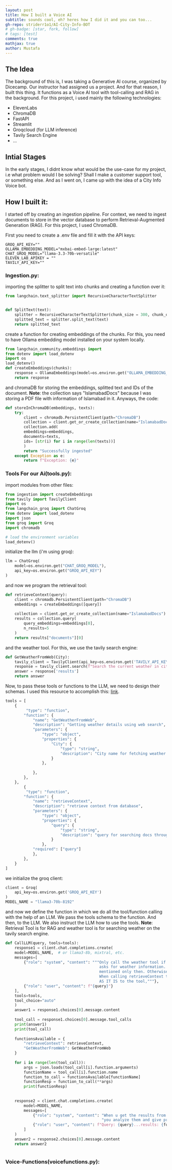 ```yaml
---
layout: post
title: How I built a Voice AI
subtitle: sounds cool, eh? heres how I did it and you can too...
gh-repo: striderr1o1/AI-City-Info-BOT
# gh-badge: [star, fork, follow]
# tags: [test]
comments: true
mathjax: true
author: Mustafa
---
```


## The Idea
The background of this is, I was taking a Generative AI course, organized by Dicecamp. Our instructor had assigned us a project. And for that reason, I built this thing. It functions as a Voice AI tool with tool-calling and RAG in the background. For this project, i used mainly the following technologies:
- ElevenLabs
- ChromaDB
- FastAPI
- Streamlit
- Groqcloud (for LLM inference)
- Tavily Search Engine
- ...

## Intial Stages
In the early stages, I didnt know what would be the use-case for my project, i.e what problem would I be solving? Shall I make a customer support tool, or something else. And as I went on, I came up with the idea of a City Info Voice bot.

## How I built it:
I started off by creating an ingestion pipeline. For context, we need to ingest documents to store in the vector database to perform Retrieval-Augmented Generation (RAG). For this project, I used ChromaDB.

First you need to create a .env file and fill it with the API keys:
```
GROQ_API_KEY=""
OLLAMA_EMBEDDING_MODEL="mxbai-embed-large:latest"
CHAT_GROQ_MODEL="llama-3.3-70b-versatile"
ELEVEN_LAB_APIKEY = ""
TAVILY_API_KEY=""
```

### Ingestion.py:
importing the splitter to split text into chunks and creating a function over it:
```python
from langchain.text_splitter import RecursiveCharacterTextSplitter


def SplitText(text):
    splitter = RecursiveCharacterTextSplitter(chunk_size = 300, chunk_overlap = 30)
    splitted_text = splitter.split_text(text)
    return splitted_text
```
create a function for creating embeddings of the chunks. For this, you need to have Ollama embedding model installed on your system locally.
```python
from langchain_community.embeddings import 
from dotenv import load_dotenv
import os
load_dotenv()
def createEmbeddings(chunks):
    response = OllamaEmbeddings(model=os.environ.get("OLLAMA_EMBEDDING_MODEL"), base_url="http://localhost:11434").embed_documents(chunks)
    return response
```
and chromaDB for storing the embeddings, splitted text and IDs of the document.
**Note**: the collection says "IslamabadDocs" because I was storing a PDF file with information of Islamabad in it. Anyways, the code:
```python
def storeInChromaDB(embeddings, texts):
    try:
        client = chromadb.PersistentClient(path="ChromaDB")
        collection = client.get_or_create_collection(name="IslamabadDocs")
        collection.add(
        embeddings=embeddings,
        documents=texts,
        ids= [str(i) for i in range(len(texts))]
        )
        return "Successfully ingested"
    except Exception as e:
        return f"Exception: {e}"
```

### Tools For our Ai(tools.py):
import modules from other files:
```python
from ingestion import createEmbeddings
from tavily import TavilyClient
import os
from langchain_groq import ChatGroq
from dotenv import load_dotenv
import json
from groq import Groq
import chromadb

# load the environment variables
load_dotenv()
```

initialize the llm (i'm using groq):
```python
llm = ChatGroq(
    model=os.environ.get("CHAT_GROQ_MODEL"),
    api_key=os.environ.get("GROQ_API_KEY")
)
```
and now we program the retrieval tool:
```python
def retrieveContext(query):
    client = chromadb.PersistentClient(path="ChromaDB")
    embeddings = createEmbeddings([query])
    
    collection = client.get_or_create_collection(name="IslamabadDocs")
    results = collection.query(
        query_embeddings=embeddings[0],
        n_results=5
    )
    return results["documents"][0]
```
and the weather tool. For this, we use the tavily search engine:
```python
def GetWeatherFromWeb(City):
    tavily_client = TavilyClient(api_key=os.environ.get('TAVILY_API_KEY'))
    response = tavily_client.search(f"Search the current weather in city: {City}")
    answer = response['results']
    return answer
```
Now, to pass these tools or functions to the LLM, we need to design their schemas. I used this resource to accomplish this: [link](https://medium.com/@manojkotary/exploring-function-calling-capabilities-with-groq-a-step-by-step-guide-586ab7a165aa).
```python
tools = [
    {
         "type": "function",
        "function": {
            "name": "GetWeatherFromWeb",
            "description": "Getting weather details using web search",
            "parameters": {
                "type": "object",
                "properties": {
                    "City": {
                        "type": "string",
                        "description": "City name for fetching weather data",
                    }
                },
            
            },
        },
    },
        {
         "type": "function",
        "function": {
            "name": "retrieveContext",
            "description": "retrieve context from database",
            "parameters": {
                "type": "object",
                "properties": {
                    "query": {
                        "type": "string",
                        "description": "query for searching docs through database",
                    }
                },
            "required": ["query"]
            },
        },
    }
]
```
we initialize the groq client:
```python
client = Groq(
    api_key=os.environ.get('GROQ_API_KEY')
)
MODEL_NAME = "llama3-70b-8192"
```
and now we define the function in which we do all the tool/function calling with the help of an LLM. We pass the tools schema to the function. And then, to the LLM. We also instruct the LLM how to use the tools.
**Note**: Retrieval Tool is for RAG and weather tool is for searching weather on the tavily search engine.
```python
def CallLLM(query, tools=tools):
    response1 = client.chat.completions.create(
    model=MODEL_NAME,  # or llama3-8b, mixtral, etc.
    messages=[
        {"role": "system", "content": """Only call the weather tool if the user explicitly
                                         asks for weather information. If the word 'weather' is
                                         mentioned only then. Otherwise, call the retrieveContext tool.
                                         When calling retrieveContext tool, pass the whole user query 
                                         AS IT IS to the tool,"""},
        {"role": "user", "content": f"{query}"}
    ],
    tools=tools,
    tool_choice="auto"
    )
    answer1 = response1.choices[0].message.content
    
    tool_call = response1.choices[0].message.tool_calls
    print(answer1)
    print(tool_call)
    
    functionsAvailable = {
        "retrieveContext": retrieveContext,
        "GetWeatherFromWeb": GetWeatherFromWeb
    }
    
    for i in range(len(tool_call)):
        args = json.loads(tool_call[i].function.arguments)
        functionName = tool_call[i].function.name
        function_to_call = functionsAvailable[functionName]
        functionResp = function_to_call(**args)
        print(functionResp)
    
    
    response2 = client.chat.completions.create(
        model=MODEL_NAME,
        messages=[
            {"role": "system", "content": "When u get the results from previous agent,"
                                          "you analyze them and give precise answer according to user query"},
            {"role": "user", "content": f"Query: {query}...results: {functionResp}"}
        ]
    )
    answer2 = response2.choices[0].message.content
    return answer2
 
```

### Voice-Functions(voicefunctions.py):
